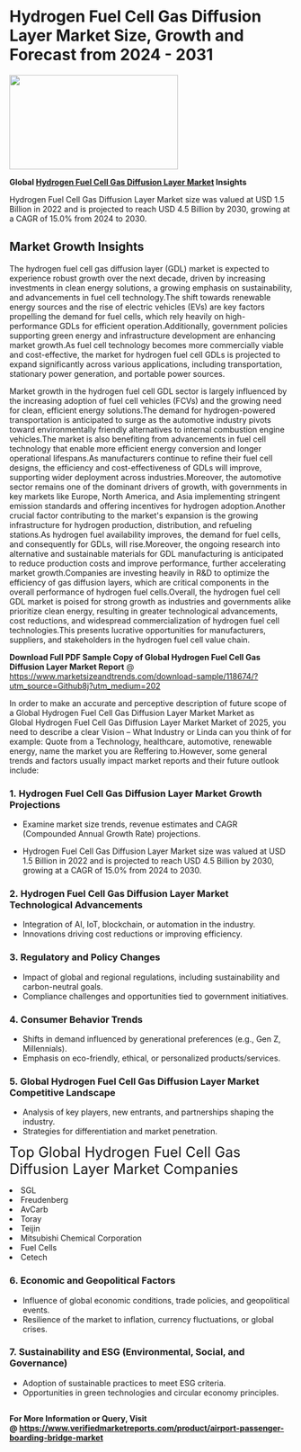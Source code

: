 <H1>Hydrogen Fuel Cell Gas Diffusion Layer Market Size, Growth and Forecast from 2024 - 2031</H1><img class="aligncenter size-medium wp-image-584254" src="https://thirdeyenews.in/wp-content/uploads/2024/09/Global-Market-Research-300x168.jpeg" alt="" width="300" height="168" /><p><strong>Global&nbsp;<a href="https://www.marketsizeandtrends.com/download-sample/118674/?utm_source=Github8j?utm_medium=202">Hydrogen Fuel Cell Gas Diffusion Layer Market</a> Insights</strong></p><p>Hydrogen Fuel Cell Gas Diffusion Layer Market size was valued at USD 1.5 Billion in 2022 and is projected to reach USD 4.5 Billion by 2030, growing at a CAGR of 15.0% from 2024 to 2030.</p><p><h2>Market Growth Insights</h2> <p>The hydrogen fuel cell gas diffusion layer (GDL) market is expected to experience robust growth over the next decade, driven by increasing investments in clean energy solutions, a growing emphasis on sustainability, and advancements in fuel cell technology.The shift towards renewable energy sources and the rise of electric vehicles (EVs) are key factors propelling the demand for fuel cells, which rely heavily on high-performance GDLs for efficient operation.Additionally, government policies supporting green energy and infrastructure development are enhancing market growth.As fuel cell technology becomes more commercially viable and cost-effective, the market for hydrogen fuel cell GDLs is projected to expand significantly across various applications, including transportation, stationary power generation, and portable power sources.</p> <p>Market growth in the hydrogen fuel cell GDL sector is largely influenced by the increasing adoption of fuel cell vehicles (FCVs) and the growing need for clean, efficient energy solutions.The demand for hydrogen-powered transportation is anticipated to surge as the automotive industry pivots toward environmentally friendly alternatives to internal combustion engine vehicles.The market is also benefiting from advancements in fuel cell technology that enable more efficient energy conversion and longer operational lifespans.As manufacturers continue to refine their fuel cell designs, the efficiency and cost-effectiveness of GDLs will improve, supporting wider deployment across industries.Moreover, the automotive sector remains one of the dominant drivers of growth, with governments in key markets like Europe, North America, and Asia implementing stringent emission standards and offering incentives for hydrogen adoption.Another crucial factor contributing to the market's expansion is the growing infrastructure for hydrogen production, distribution, and refueling stations.As hydrogen fuel availability improves, the demand for fuel cells, and consequently for GDLs, will rise.Moreover, the ongoing research into alternative and sustainable materials for GDL manufacturing is anticipated to reduce production costs and improve performance, further accelerating market growth.Companies are investing heavily in R&D to optimize the efficiency of gas diffusion layers, which are critical components in the overall performance of hydrogen fuel cells.Overall, the hydrogen fuel cell GDL market is poised for strong growth as industries and governments alike prioritize clean energy, resulting in greater technological advancements, cost reductions, and widespread commercialization of hydrogen fuel cell technologies.This presents lucrative opportunities for manufacturers, suppliers, and stakeholders in the hydrogen fuel cell value chain.</p> <p><span class=""><strong>Download Full PDF Sample Copy of Global Hydrogen Fuel Cell Gas Diffusion Layer Market Report</strong> @ <a href="https://www.marketsizeandtrends.com/download-sample/118674/?utm_source=Github8j?utm_medium=202" target="_blank">https://www.marketsizeandtrends.com/download-sample/118674/?utm_source=Github8j?utm_medium=202</a></span></p><p>In order to make an accurate and perceptive description of future scope of a Global&nbsp;Hydrogen Fuel Cell Gas Diffusion Layer Market Market as Global&nbsp;Hydrogen Fuel Cell Gas Diffusion Layer Market Market of 2025, you need to describe a clear Vision &ndash; What Industry or Linda can you think of for example: Quote from a Technology, healthcare, automotive, renewable energy, name the market you are Reffering to.However, some general trends and factors usually impact market reports and their future outlook include:</p><h3>1.&nbsp;<strong>Hydrogen Fuel Cell Gas Diffusion Layer Market Growth Projections</strong></h3><ul><li>Examine market size trends, revenue estimates and CAGR (Compounded Annual Growth Rate) projections.</li><li><p>Hydrogen Fuel Cell Gas Diffusion Layer Market size was valued at USD 1.5 Billion in 2022 and is projected to reach USD 4.5 Billion by 2030, growing at a CAGR of 15.0% from 2024 to 2030.</p></li></ul><h3>2.&nbsp;<strong>Hydrogen Fuel Cell Gas Diffusion Layer Market Technological Advancements</strong></h3><ul><li>Integration of AI, IoT, blockchain, or automation in the industry.</li><li>Innovations driving cost reductions or improving efficiency.</li></ul><h3>3.&nbsp;<strong>Regulatory and Policy Changes</strong></h3><ul><li>Impact of global and regional regulations, including sustainability and carbon-neutral goals.</li><li>Compliance challenges and opportunities tied to government initiatives.</li></ul><h3>4.&nbsp;<strong>Consumer Behavior Trends</strong></h3><ul><li>Shifts in demand influenced by generational preferences (e.g., Gen Z, Millennials).</li><li>Emphasis on eco-friendly, ethical, or personalized products/services.</li></ul><h3>5.&nbsp;<strong>Global Hydrogen Fuel Cell Gas Diffusion Layer Market Competitive Landscape</strong></h3><ul><li>Analysis of key players, new entrants, and partnerships shaping the industry.</li><li>Strategies for differentiation and market penetration.</li></ul><p data-pm-slice="1 1 []"><span style="color: inherit; font-family: inherit; font-size: 25px;">Top Global Hydrogen Fuel Cell Gas Diffusion Layer Market Companies</span></p><div class="" data-test-id=""><p><li>SGL</li><li> Freudenberg</li><li> AvCarb</li><li> Toray</li><li> Teijin</li><li> Mitsubishi Chemical Corporation</li><li> Fuel Cells</li><li> Cetech</li></p></div><h3>6.&nbsp;<strong>Economic and Geopolitical Factors</strong></h3><ul><li>Influence of global economic conditions, trade policies, and geopolitical events.</li><li>Resilience of the market to inflation, currency fluctuations, or global crises.</li></ul><h3>7.&nbsp;<strong>Sustainability and ESG (Environmental, Social, and Governance)</strong></h3><ul><li>Adoption of sustainable practices to meet ESG criteria.</li><li>Opportunities in green technologies and circular economy principles.</li></ul><h2><strong style="font-size: 14px;">For More Information or Query, Visit @&nbsp;</strong><a style="background-color: #ffffff; font-size: 14px;" href="https://www.marketsizeandtrends.com/report/hydrogen-fuel-cell-gas-diffusion-layer-market/" target="_blank">https://www.verifiedmarketreports.com/product/airport-passenger-boarding-bridge-market</a></h2>